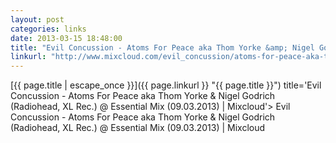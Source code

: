 ```yaml
---
layout: post
categories: links
date: 2013-03-15 18:48:00
title: "Evil Concussion - Atoms For Peace aka Thom Yorke &amp; Nigel Godrich (Radiohead, XL Rec.) @ Essential Mix (09.03.2013) &#124; Mixcloud"
linkurl: "http://www.mixcloud.com/evil_concussion/atoms-for-peace-aka-thom-yorke-nigel-godrich-radiohead-xl-rec-essential-mix-09032013/"
---
```

[{{ page.title | escape_once }}]({{ page.linkurl }} "{{ page.title }}")
   title='Evil Concussion - Atoms For Peace aka Thom Yorke &amp; Nigel Godrich (Radiohead, XL Rec.) @ Essential Mix (09.03.2013) &#124; Mixcloud'>
  Evil Concussion - Atoms For Peace aka Thom Yorke &amp; Nigel Godrich (Radiohead, XL Rec.) @ Essential Mix (09.03.2013) &#124; Mixcloud
</a>
